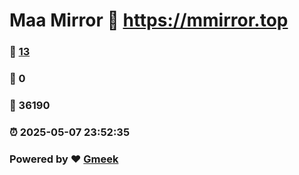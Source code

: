 # Maa Mirror :link: https://mmirror.top 
### :page_facing_up: [13](https://mmirror.top/tag.html) 
### :speech_balloon: 0 
### :hibiscus: 36190 
### :alarm_clock: 2025-05-07 23:52:35 
### Powered by :heart: [Gmeek](https://github.com/Meekdai/Gmeek)
